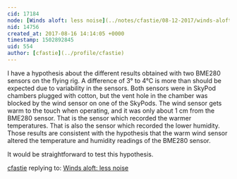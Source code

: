 ```yaml
---
cid: 17184
node: [Winds aloft: less noise](../notes/cfastie/08-12-2017/winds-aloft-less-noise)
nid: 14756
created_at: 2017-08-16 14:14:05 +0000
timestamp: 1502892845
uid: 554
author: [cfastie](../profile/cfastie)
---
```


I have a hypothesis about the different results obtained with two BME280 sensors on the flying rig. A difference of 3° to 4°C is more than should be expected due to variability in the sensors. Both sensors were in SkyPod chambers plugged with cotton, but the vent hole in the chamber was blocked by the wind sensor on one of the SkyPods. The wind sensor gets warm to the touch when operating, and it was only about 1 cm from the BME280 sensor. That is the sensor which recorded the warmer temperatures. That is also the sensor which recorded the lower humidity. Those results are consistent with the hypothesis that the warm wind sensor altered the temperature and humidity readings of the BME280 sensor.

It would be straightforward to test this hypothesis. 

[cfastie](../profile/cfastie) replying to: [Winds aloft: less noise](../notes/cfastie/08-12-2017/winds-aloft-less-noise)

